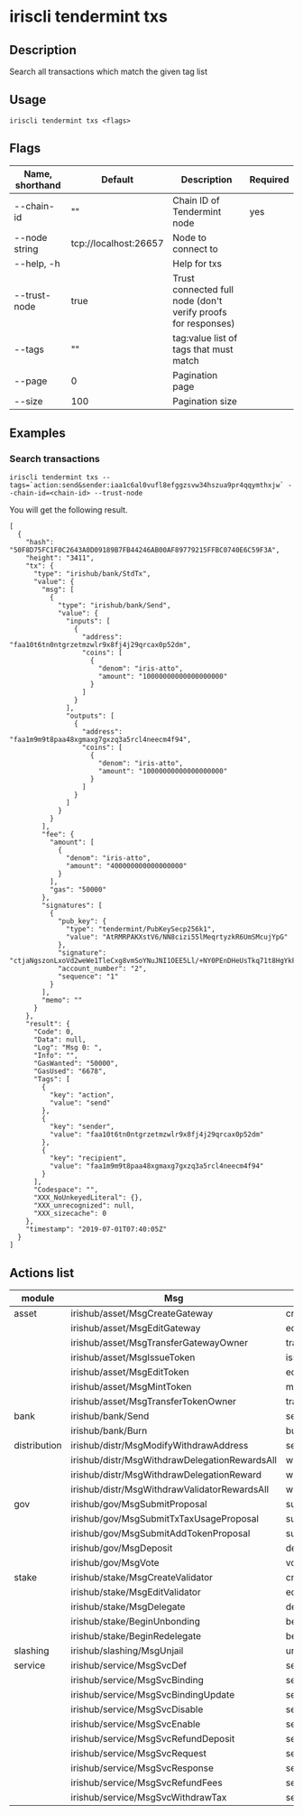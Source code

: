 # iriscli tendermint txs

## Description

Search all transactions which match the given tag list

## Usage

```
iriscli tendermint txs <flags>

```

## Flags

| Name, shorthand | Default              |Description                                                             | Required     |
| --------------- | -------------------- | --------------------------------------------------------- | -------- |
| --chain-id      | ""                   | Chain ID of Tendermint node   | yes     |
| --node string   | tcp://localhost:26657| Node to connect to  |
| --help, -h      |                      | Help for txs|    |
| --trust-node    | true                 | Trust connected full node (don't verify proofs for responses)     |          |
| --tags          | ""                   | tag:value list of tags that must match     |          |
| --page          | 0                    | Pagination page     |          |
| --size          | 100                  | Pagination size     |          |

## Examples

### Search transactions

```shell
iriscli tendermint txs --tags=`action:send&sender:iaa1c6al0vufl8efggzsvw34hszua9pr4qqymthxjw` --chain-id=<chain-id> --trust-node
```

You will get the following result.

```
[
  {
    "hash": "50F8D75FC1F0C2643A0D09189B7FB44246AB00AF89779215FFBC0740E6C59F3A",
    "height": "3411",
    "tx": {
      "type": "irishub/bank/StdTx",
      "value": {
        "msg": [
          {
            "type": "irishub/bank/Send",
            "value": {
              "inputs": [
                {
                  "address": "faa10t6tn0ntgrzetmzwlr9x8fj4j29qrcax0p52dm",
                  "coins": [
                    {
                      "denom": "iris-atto",
                      "amount": "10000000000000000000"
                    }
                  ]
                }
              ],
              "outputs": [
                {
                  "address": "faa1m9m9t8paa48xgmaxg7gxzq3a5rcl4neecm4f94",
                  "coins": [
                    {
                      "denom": "iris-atto",
                      "amount": "10000000000000000000"
                    }
                  ]
                }
              ]
            }
          }
        ],
        "fee": {
          "amount": [
            {
              "denom": "iris-atto",
              "amount": "400000000000000000"
            }
          ],
          "gas": "50000"
        },
        "signatures": [
          {
            "pub_key": {
              "type": "tendermint/PubKeySecp256k1",
              "value": "AtRMRPAKXstV6/NN8cizi55lMeqrtyzkR6UmSMcujYpG"
            },
            "signature": "ctjaNgszonLxoVd2weWe1TleCxg8vmSoYNuJNI1OEE5Ll/+NY0PEnDHeUsTkq71t8HgYkFkM636EssP9TAmttQ==",
            "account_number": "2",
            "sequence": "1"
          }
        ],
        "memo": ""
      }
    },
    "result": {
      "Code": 0,
      "Data": null,
      "Log": "Msg 0: ",
      "Info": "",
      "GasWanted": "50000",
      "GasUsed": "6678",
      "Tags": [
        {
          "key": "action",
          "value": "send"
        },
        {
          "key": "sender",
          "value": "faa10t6tn0ntgrzetmzwlr9x8fj4j29qrcax0p52dm"
        },
        {
          "key": "recipient",
          "value": "faa1m9m9t8paa48xgmaxg7gxzq3a5rcl4neecm4f94"
        }
      ],
      "Codespace": "",
      "XXX_NoUnkeyedLiteral": {},
      "XXX_unrecognized": null,
      "XXX_sizecache": 0
    },
    "timestamp": "2019-07-01T07:40:05Z"
  }
]
```

## Actions list
| module          | Msg                  | action                                                    |
| --------------- | -------------------- | --------------------------------------------------------- |
| asset        | irishub/asset/MsgCreateGateway | create_gateway |
|              | irishub/asset/MsgEditGateway | edit_gateway |
|              | irishub/asset/MsgTransferGatewayOwner | transfer_gateway_owner |
|              | irishub/asset/MsgIssueToken | issue_token |
|              | irishub/asset/MsgEditToken | edit_token |
|              | irishub/asset/MsgMintToken | mint_token |
|              | irishub/asset/MsgTransferTokenOwner | transfer_token_owner |
| bank         | irishub/bank/Send | send |
|              | irishub/bank/Burn | burn |
| distribution | irishub/distr/MsgModifyWithdrawAddress | set_withdraw_address |
|              | irishub/distr/MsgWithdrawDelegationRewardsAll | withdraw_delegation_rewards_all |
|              | irishub/distr/MsgWithdrawDelegationReward | withdraw_delegation_reward |
|              | irishub/distr/MsgWithdrawValidatorRewardsAll | withdraw_validator_rewards_all |
| gov          | irishub/gov/MsgSubmitProposal | submit_proposal |
|              | irishub/gov/MsgSubmitTxTaxUsageProposal | submit_proposal |
|              | irishub/gov/MsgSubmitAddTokenProposal | submit_proposal |
|              | irishub/gov/MsgDeposit | deposit |
|              | irishub/gov/MsgVote | vote |
| stake        | irishub/stake/MsgCreateValidator | create_validator |
|              | irishub/stake/MsgEditValidator | edit_validator |
|              | irishub/stake/MsgDelegate | delegate |
|              | irishub/stake/BeginUnbonding | begin_unbonding |
|              | irishub/stake/BeginRedelegate | begin_redelegate |
| slashing     | irishub/slashing/MsgUnjail | unjail |
| service      | irishub/service/MsgSvcDef | service_define |
|              | irishub/service/MsgSvcBinding | service_bind |
|              | irishub/service/MsgSvcBindingUpdate | service_binding_update |
|              | irishub/service/MsgSvcDisable | service_disable |
|              | irishub/service/MsgSvcEnable | service_enable |
|              | irishub/service/MsgSvcRefundDeposit | service_refund_deposit |
|              | irishub/service/MsgSvcRequest | service_call |
|              | irishub/service/MsgSvcResponse | service_respond |
|              | irishub/service/MsgSvcRefundFees | service_withdraw_fees |
|              | irishub/service/MsgSvcWithdrawTax | service_withdraw_fee_tax |
